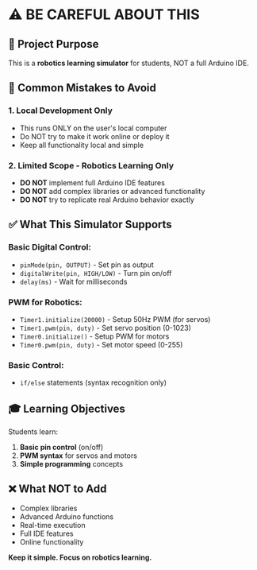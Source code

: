 # ⚠️ BE CAREFUL ABOUT THIS

## 🎯 Project Purpose
This is a **robotics learning simulator** for students, NOT a full Arduino IDE.

## 🚫 Common Mistakes to Avoid

### 1. **Local Development Only**
- This runs ONLY on the user's local computer
- Do NOT try to make it work online or deploy it
- Keep all functionality local and simple

### 2. **Limited Scope - Robotics Learning Only**
- **DO NOT** implement full Arduino IDE features
- **DO NOT** add complex libraries or advanced functionality
- **DO NOT** try to replicate real Arduino behavior exactly

## ✅ What This Simulator Supports

### Basic Digital Control:
- `pinMode(pin, OUTPUT)` - Set pin as output
- `digitalWrite(pin, HIGH/LOW)` - Turn pin on/off
- `delay(ms)` - Wait for milliseconds

### PWM for Robotics:
- `Timer1.initialize(20000)` - Setup 50Hz PWM (for servos)
- `Timer1.pwm(pin, duty)` - Set servo position (0-1023)
- `Timer0.initialize()` - Setup PWM for motors
- `Timer0.pwm(pin, duty)` - Set motor speed (0-255)

### Basic Control:
- `if/else` statements (syntax recognition only)

## 🎓 Learning Objectives
Students learn:
1. **Basic pin control** (on/off)
2. **PWM syntax** for servos and motors
3. **Simple programming** concepts

## ❌ What NOT to Add
- Complex libraries
- Advanced Arduino functions
- Real-time execution
- Full IDE features
- Online functionality

**Keep it simple. Focus on robotics learning.**
